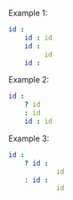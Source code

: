 Example 1:

```yaml
id :
    id : id
    id :
         id
    id :
```

Example 2:

```yaml
id :
    ? id
    : id
    id : id
```

Example 3:

```yaml
id :
    ? id :
            id
    : id :
            id
```